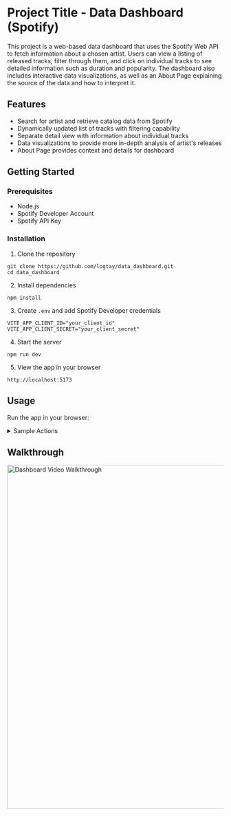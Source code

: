 # Project Title - Data Dashboard (Spotify)
This project is a web-based data dashboard that uses the Spotify Web API to fetch information about a chosen artist. Users can view a listing of released tracks, filter through them, and click on individual tracks to see detailed information such as duration and popularity. The dashboard also includes interactive data visualizations, as well as an About Page explaining the source of the data and how to interpret it.

## Features
- Search for artist and retrieve catalog data from Spotify
- Dynamically updated list of tracks with filtering capability
- Separate detail view with information about individual tracks
- Data visualizations to provide more in-depth analysis of artist's releases
- About Page provides context and details for dashboard

## Getting Started
### Prerequisites 
- Node.js
- Spotify Developer Account
- Spotify API Key

### Installation
1. Clone the repository
```
git clone https://github.com/logtay/data_dashboard.git
cd data_dashboard
```

2. Install dependencies
```
npm install
```

3. Create `.env` and add Spotify Developer credentials
```
VITE_APP_CLIENT_ID="your_client_id"
VITE_APP_CLIENT_SECRET="your_client_secret"
```

4. Start the server
```
npm run dev
```

5. View the app in your browser
```
http://localhost:5173
```

## Usage

Run the app in your browser:

<details>
<summary>Sample Actions</summary>

- Search and Explore Artists:
  - Enter an artist name to fetch their catalog information
  - Scroll through a track list of their catalog or use filtering options to narrow list 
  - Select `🔗` to view more information about a specific track
  - Click track name to open in Spotify

- Detail View:
  - View more detailed information about track (duration, popularity, release year etc.)
  - View album art for selected track 
  - Each detail page has its own unique URL

- Data Visualizations:
  - View overall summary statistics at top of page
  - Chart visualizations give more in-depth analysis of artist's work
    - Total Tracks per Album, Time Between Releases
 
- About Page:
  - Learn background information about the development of this project
  - View suggestions on how to interpret the data 
</details>

## Walkthrough
<img src='https://github.com/logtay/data_dashboard/blob/main/DashDemo.gif?raw=true' title='Dashboard Video Walkthrough' width='800' alt='Dashboard Video Walkthrough' />



